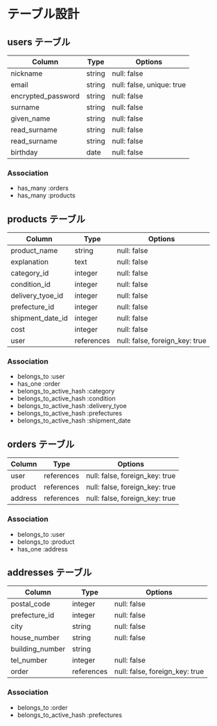 # テーブル設計
## users テーブル

| Column             | Type   | Options                   |
| ------------------ | ------ | ------------------------- |
| nickname           | string | null: false               |
| email              | string | null: false, unique: true |
| encrypted_password | string | null: false               |
| surname            | string | null: false               |
| given_name         | string | null: false               |
| read_surname       | string | null: false               |
| read_surname       | string | null: false               |
| birthday           | date   | null: false               |

### Association

- has_many :orders
- has_many :products


## products テーブル

| Column           | Type           | Options                        |
| ---------------- | -------------- | ------------------------------ |
| product_name     | string         | null: false                    |
| explanation      | text           | null: false                    |
| category_id      | integer        | null: false                    |
| condition_id     | integer        | null: false                    |
| delivery_tyoe_id | integer        | null: false                    |
| prefecture_id    | integer        | null: false                    |
| shipment_date_id | integer        | null: false                    |
| cost             | integer        | null: false                    |
| user             | references     | null: false, foreign_key: true |

### Association

- belongs_to             :user
- has_one                :order
- belongs_to_active_hash :category
- belongs_to_active_hash :condition
- belongs_to_active_hash :delivery_tyoe
- belongs_to_active_hash :prefectures
- belongs_to_active_hash :shipment_date

## orders テーブル

| Column  | Type       | Options                        |
| ------- | ---------- | ------------------------------ |
| user    | references | null: false, foreign_key: true |
| product | references | null: false, foreign_key: true |
| address | references | null: false, foreign_key: true |

### Association

- belongs_to :user
- belongs_to :product
- has_one    :address

## addresses テーブル

| Column          | Type       | Options                        |
| --------------- | -----------| ------------------------------ |
| postal_code     | integer    | null: false                    |
| prefecture_id   | integer    | null: false                    |
| city            | string     | null: false                    |
| house_number    | string     | null: false                    |
| building_number | string     |                                |
| tel_number      | integer    | null: false                    |
| order           | references | null: false, foreign_key: true |

### Association

- belongs_to             :order
- belongs_to_active_hash :prefectures
